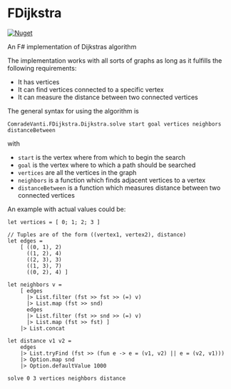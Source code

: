 # FDijkstra
[![Nuget](https://img.shields.io/nuget/v/ComradeVanti.FDijkstra)](https://www.nuget.org/packages/ComradeVanti.FDijkstra)

An F# implementation of Dijkstras algorithm

The implementation works with all sorts of graphs as long as it fulfills the following requirements:
- It has vertices
- It can find vertices connected to a specific vertex
- It can measure the distance between two connected vertices

The general syntax for using the algorithm is

`ComradeVanti.FDijkstra.Dijkstra.solve start goal vertices neighbors distanceBetween`

with
- `start` is the vertex where from which to begin the search
- `goal` is the vertex where to which a path should be searched
- `vertices` are all the vertices in the graph
- `neighbors` is a function which finds adjacent vertices to a vertex
- `distanceBetween` is a function which measures distance between two connected vertices

An example with actual values could be:

```
let vertices = [ 0; 1; 2; 3 ]

// Tuples are of the form ((vertex1, vertex2), distance)
let edges =
    [ ((0, 1), 2)
      ((1, 2), 4)
      ((2, 3), 3)
      ((1, 3), 7)
      ((0, 2), 4) ]

let neighbors v =
    [ edges
      |> List.filter (fst >> fst >> (=) v)
      |> List.map (fst >> snd)
      edges
      |> List.filter (fst >> snd >> (=) v)
      |> List.map (fst >> fst) ]
    |> List.concat

let distance v1 v2 =
    edges
    |> List.tryFind (fst >> (fun e -> e = (v1, v2) || e = (v2, v1)))
    |> Option.map snd
    |> Option.defaultValue 1000

solve 0 3 vertices neighbors distance
```